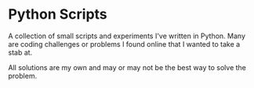 # Python Scripts
A collection of small scripts and experiments I've written in Python.
Many are coding challenges or problems I found online that I wanted to take a stab at.

All solutions are my own and may or may not be the best way to solve the problem.
